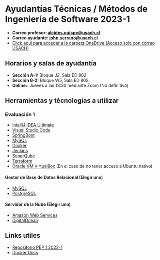 # Ayudantías Técnicas / Métodos de Ingeniería de Software 2023-1
* **Correo profesor: alcides.quispe@usach.cl**
* **Correo ayudante: john.serrano@usach.cl**
* [Click aqui para acceder a la carpeta OneDrive (Acceso solo con correo USACH)](https://usachcl-my.sharepoint.com/:f:/g/personal/john_serrano_usach_cl/ElCnSlPjVmRGl34nc21hs_oBe8QPJ8hVZtT2r25hHG7QOA?e=Z3BDb0)

## Horarios y salas de ayudantía
* **Sección A-1:** Bloque J2, Sala ED 802
* **Sección B-2:** Bloque W5, Sala ED 802
* **Online:**: Jueves a las 18:30 mediante Zoom (No definitivo)

## Herramientas y técnologías a utilizar
### Evaluación 1
* [IntelliJ IDEA Ultimate](https://www.jetbrains.com/idea/download/#section=windows)
* [Visual Studio Code](https://code.visualstudio.com/)
* [SpringBoot](https://start.spring.io/)
* [MySQL](https://www.mysql.com/)
* [Docker](https://www.docker.com/products/docker-desktop/)
* [Jenkins](https://www.jenkins.io/)
* [SonarQube](https://www.sonarsource.com/products/sonarqube/)
* [Terraform](https://www.terraform.io/)
* [Oracle VM VirtualBox](https://www.virtualbox.org/) (En el caso de no tener acceso a Ubuntu nativo)
#### Gestor de Base de Datos Relacional (Elegir uno)
* [MySQL](https://www.mysql.com/)
* [PostgreSQL](https://www.postgresql.org/)
#### Servidor de la Nube (Elegir uno)
* [Amazon Web Services](https://aws.amazon.com/es/?nc2=h_lg)
* [DigitalOcean](https://www.digitalocean.com/)

## Links utiles
* [Repositorio PEP 1 2022-1](https://github.com/PodssilDev/Tingeso_PEP1)
* [Docker Docs](https://docs.docker.com/)
